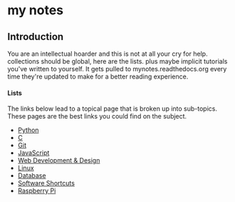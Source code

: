 my notes
=====

## Introduction

You are an intellectual hoarder and this is not at all your cry for help. collections should be global, here are the lists.  plus maybe implicit tutorials you've written to yourself.  It gets pulled to mynotes.readthedocs.org every time they're updated to make for a better reading experience. 

#### Lists

The links below lead to a topical page that is broken up into sub-topics.  These pages are the best links you could find on the subject.

+ [Python](http://mynotes.readthedocs.org/en/latest/python/python_list/)
+ [C](http://mynotes.readthedocs.org/en/latest/C/c_list)
+ [Git](http://mynotes.readthedocs.org/en/latest/git/git_notes/)
+ [JavaScript]()
+ [Web Development & Design](http://mynotes.readthedocs.org/en/latest/web_development/web_development_list/)
+ [Linux](http://mynotes.readthedocs.org/en/latest/Linux/Linux_list/)
+ [Database ](http://mynotes.readthedocs.org/en/latest/SQL/Database_list/)
+ [Software Shortcuts]()
+ [Raspberry Pi]()

